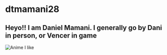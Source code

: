 # dtmamani28

## Heyo!! I am Daniel Mamani. I generally go by Dani in person, or Vencer in game

![Anime I like](https://i.pximg.net/img-original/img/2022/08/13/00/00/05/100437937_p0.png) 